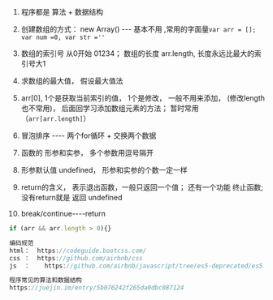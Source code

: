 1. 程序都是 算法 + 数据结构

2. 创建数组的方式：  new Array() --- 基本不用   ,常用的字面量`var arr = [];  var num =0, var str =''`

3. 数组的索引号  从0开始 01234；    数组的长度 arr.length,  长度永远比最大的索引号大1

4. 求数组的最大值， 假设最大值法

5. arr[0],  1个是获取当前索引的值， 1个是修改，   一般不用来添加， (修改length也不常用)，  后面回学习添加数组元素的方法；   暂时常用 （`arr[arr.length]`）

6. 冒泡排序 ---- 两个for循环 + 交换两个数据

7. 函数的 形参和实参， 多个参数用逗号隔开

8. 形参默认值 undefined，     形参和实参的个数一定一样

9. return的含义， 表示退出函数，一般只返回一个值； 还有一个功能 终止函数; 没有return就是 返回 undefined

10. break/continue----return   

    





```javascript
if (arr && arr.length > 0){}
```





```javascript
编码规范
html：  https://codeguide.bootcss.com/
css ：  https://github.com/airbnb/css
js  ：	 https://github.com/airbnb/javascript/tree/es5-deprecated/es5    (es5的规范)

程序常见的算法和数据结构
https://juejin.im/entry/5b076242f265da0dbc087124
```

